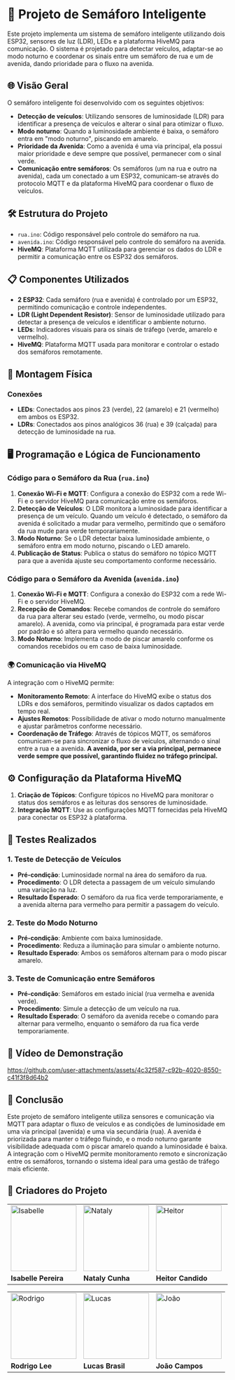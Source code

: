 # 🚦 Projeto de Semáforo Inteligente

Este projeto implementa um sistema de semáforo inteligente utilizando dois ESP32, sensores de luz (LDR), LEDs e a plataforma HiveMQ para comunicação. O sistema é projetado para detectar veículos, adaptar-se ao modo noturno e coordenar os sinais entre um semáforo de rua e um de avenida, dando prioridade para o fluxo na avenida.

## 🌐 Visão Geral

O semáforo inteligente foi desenvolvido com os seguintes objetivos:
- **Detecção de veículos**: Utilizando sensores de luminosidade (LDR) para identificar a presença de veículos e alterar o sinal para otimizar o fluxo.
- **Modo noturno**: Quando a luminosidade ambiente é baixa, o semáforo entra em "modo noturno", piscando em amarelo.
- **Prioridade da Avenida**: Como a avenida é uma via principal, ela possui maior prioridade e deve sempre que possível, permanecer com o sinal verde.
- **Comunicação entre semáforos**: Os semáforos (um na rua e outro na avenida), cada um conectado a um ESP32, comunicam-se através do protocolo MQTT e da plataforma HiveMQ para coordenar o fluxo de veículos.

## 🛠️ Estrutura do Projeto

- `rua.ino`: Código responsável pelo controle do semáforo na rua.
- `avenida.ino`: Código responsável pelo controle do semáforo na avenida.
- **HiveMQ**: Plataforma MQTT utilizada para gerenciar os dados do LDR e permitir a comunicação entre os ESP32 dos semáforos.

## 📋 Componentes Utilizados

- **2 ESP32**: Cada semáforo (rua e avenida) é controlado por um ESP32, permitindo comunicação e controle independentes.
- **LDR (Light Dependent Resistor)**: Sensor de luminosidade utilizado para detectar a presença de veículos e identificar o ambiente noturno.
- **LEDs**: Indicadores visuais para os sinais de tráfego (verde, amarelo e vermelho).
- **HiveMQ**: Plataforma MQTT usada para monitorar e controlar o estado dos semáforos remotamente.

## 🔧 Montagem Física

### Conexões
- **LEDs**: Conectados aos pinos 23 (verde), 22 (amarelo) e 21 (vermelho) em ambos os ESP32.
- **LDRs**: Conectados aos pinos analógicos 36 (rua) e 39 (calçada) para detecção de luminosidade na rua.

## 🖥️ Programação e Lógica de Funcionamento

### Código para o Semáforo da Rua (`rua.ino`)

1. **Conexão Wi-Fi e MQTT**: Configura a conexão do ESP32 com a rede Wi-Fi e o servidor HiveMQ para comunicação entre os semáforos.
2. **Detecção de Veículos**: O LDR monitora a luminosidade para identificar a presença de um veículo. Quando um veículo é detectado, o semáforo da avenida é solicitado a mudar para vermelho, permitindo que o semáforo da rua mude para verde temporariamente.
3. **Modo Noturno**: Se o LDR detectar baixa luminosidade ambiente, o semáforo entra em modo noturno, piscando o LED amarelo.
4. **Publicação de Status**: Publica o status do semáforo no tópico MQTT para que a avenida ajuste seu comportamento conforme necessário.

### Código para o Semáforo da Avenida (`avenida.ino`)

1. **Conexão Wi-Fi e MQTT**: Configura a conexão do ESP32 com a rede Wi-Fi e o servidor HiveMQ.
2. **Recepção de Comandos**: Recebe comandos de controle do semáforo da rua para alterar seu estado (verde, vermelho, ou modo piscar amarelo). A avenida, como via principal, é programada para estar verde por padrão e só altera para vermelho quando necessário.
3. **Modo Noturno**: Implementa o modo de piscar amarelo conforme os comandos recebidos ou em caso de baixa luminosidade.

### 🌍 Comunicação via HiveMQ

A integração com o HiveMQ permite:
- **Monitoramento Remoto**: A interface do HiveMQ exibe o status dos LDRs e dos semáforos, permitindo visualizar os dados captados em tempo real.
- **Ajustes Remotos**: Possibilidade de ativar o modo noturno manualmente e ajustar parâmetros conforme necessário.
- **Coordenação de Tráfego**: Através de tópicos MQTT, os semáforos comunicam-se para sincronizar o fluxo de veículos, alternando o sinal entre a rua e a avenida. **A avenida, por ser a via principal, permanece verde sempre que possível, garantindo fluidez no tráfego principal.**

## ⚙️ Configuração da Plataforma HiveMQ

1. **Criação de Tópicos**: Configure tópicos no HiveMQ para monitorar o status dos semáforos e as leituras dos sensores de luminosidade.
2. **Integração MQTT**: Use as configurações MQTT fornecidas pela HiveMQ para conectar os ESP32 à plataforma.

## 🧪 Testes Realizados

### 1. Teste de Detecção de Veículos
- **Pré-condição**: Luminosidade normal na área do semáforo da rua.
- **Procedimento**: O LDR detecta a passagem de um veículo simulando uma variação na luz.
- **Resultado Esperado**: O semáforo da rua fica verde temporariamente, e a avenida alterna para vermelho para permitir a passagem do veículo.

### 2. Teste do Modo Noturno
- **Pré-condição**: Ambiente com baixa luminosidade.
- **Procedimento**: Reduza a iluminação para simular o ambiente noturno.
- **Resultado Esperado**: Ambos os semáforos alternam para o modo piscar amarelo.

### 3. Teste de Comunicação entre Semáforos
- **Pré-condição**: Semáforos em estado inicial (rua vermelha e avenida verde).
- **Procedimento**: Simule a detecção de um veículo na rua.
- **Resultado Esperado**: O semáforo da avenida recebe o comando para alternar para vermelho, enquanto o semáforo da rua fica verde temporariamente.

## 🎥 Vídeo de Demonstração

https://github.com/user-attachments/assets/4c32f587-c92b-4020-8550-c41f3f8d64b2

## 📌 Conclusão

Este projeto de semáforo inteligente utiliza sensores e comunicação via MQTT para adaptar o fluxo de veículos e as condições de luminosidade em uma via principal (avenida) e uma via secundária (rua). A avenida é priorizada para manter o tráfego fluindo, e o modo noturno garante visibilidade adequada com o piscar amarelo quando a luminosidade é baixa. A integração com o HiveMQ permite monitoramento remoto e sincronização entre os semáforos, tornando o sistema ideal para uma gestão de tráfego mais eficiente.

## 👥 Criadores do Projeto

|                                                                                             |                                                                                             |                                                                                             |                                                                                             |
|---------------------------------------------------------------------------------------------|---------------------------------------------------------------------------------------------|---------------------------------------------------------------------------------------------|---------------------------------------------------------------------------------------------|
| <img src="assets/Isabelle_Messias_Dantas_Pereira.jpg" alt="Isabelle" width="150">           | <img src="assets/Nataly_de_Souza_Cunha.jpg" alt="Nataly" width="150">                       | <img src="assets/Heitor_de_Faria_Candido.jpg" alt="Heitor" width="150">                     | <img src="assets/Ian_Pereira_Simão.jpg" alt="Ian" width="150">                             |
| **Isabelle Pereira**                                                        | **Nataly Cunha**                                                                   | **Heitor Candido**                                                                 | **Ian Simão**                                                                       |

|                                                                                             |                                                                                             |                                                                                             |
|---------------------------------------------------------------------------------------------|---------------------------------------------------------------------------------------------|---------------------------------------------------------------------------------------------|
| <img src="assets/Rodrigo_Hu_Tchie_Lee.jpg" alt="Rodrigo" width="150">                       | <img src="assets/Lucas_Paiva_Brasil.jpg" alt="Lucas" width="150">                           | <img src="assets/João_Victor_de_Souza_Campos.jpg" alt="João" width="150">                  |
| **Rodrigo Lee**                                                                   | **Lucas Brasil**                                                                      | **João Campos**                                                             |





